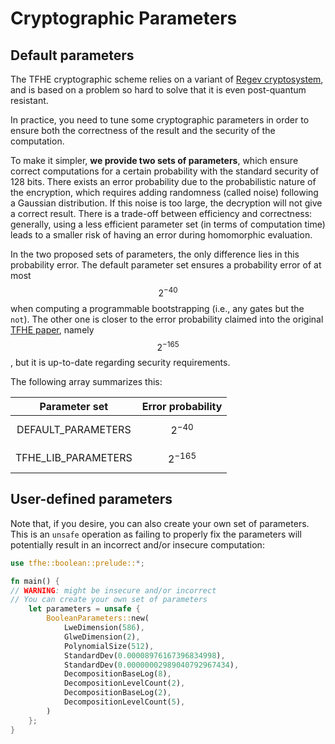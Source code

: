# Cryptographic Parameters

## Default parameters

The TFHE cryptographic scheme relies on a variant of [Regev cryptosystem](https://cims.nyu.edu/\~regev/papers/lwesurvey.pdf), and is based on a problem so hard to solve that it is even post-quantum resistant.

In practice, you need to tune some cryptographic parameters in order to ensure both the correctness of the result and the security of the computation.

To make it simpler, **we provide two sets of parameters**, which ensure correct computations for a certain probability with the standard security of 128 bits. There exists an error probability due to the probabilistic nature of the encryption, which requires adding randomness (called noise) following a Gaussian distribution. If this noise is too large, the decryption will not give a correct result. There is a trade-off between efficiency and correctness: generally, using a less efficient parameter set (in terms of computation time) leads to a smaller risk of having an error during homomorphic evaluation.

In the two proposed sets of parameters, the only difference lies in this probability error. The default parameter set ensures a probability error of at most $$2^{-40}$$ when computing a programmable bootstrapping (i.e., any gates but the `not`). The other one is closer to the error probability claimed into the original [TFHE paper](https://eprint.iacr.org/2018/421), namely $$2^{-165}$$, but it is up-to-date regarding security requirements.

The following array summarizes this:

|     Parameter set     | Error probability |
| :-------------------: | :---------------: |
|  DEFAULT\_PARAMETERS  |    $$2^{-40}$$    |
| TFHE\_LIB\_PARAMETERS |    $$2^{-165}$$   |

## User-defined parameters

Note that, if you desire, you can also create your own set of parameters. This is an `unsafe` operation as failing to properly fix the parameters will potentially result in an incorrect and/or insecure computation:

```rust
use tfhe::boolean::prelude::*;

fn main() {
// WARNING: might be insecure and/or incorrect
// You can create your own set of parameters
    let parameters = unsafe {
        BooleanParameters::new(
            LweDimension(586),
            GlweDimension(2),
            PolynomialSize(512),
            StandardDev(0.00008976167396834998),
            StandardDev(0.00000002989040792967434),
            DecompositionBaseLog(8),
            DecompositionLevelCount(2),
            DecompositionBaseLog(2),
            DecompositionLevelCount(5),
        )
    };
}
```
